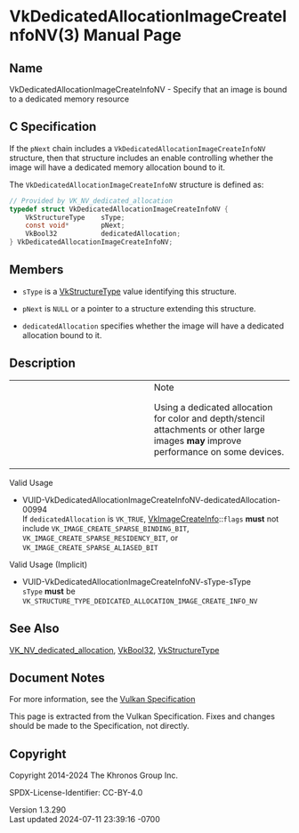 # VkDedicatedAllocationImageCreateInfoNV(3) Manual Page

## Name

VkDedicatedAllocationImageCreateInfoNV - Specify that an image is bound
to a dedicated memory resource



## <a href="#_c_specification" class="anchor"></a>C Specification

If the `pNext` chain includes a `VkDedicatedAllocationImageCreateInfoNV`
structure, then that structure includes an enable controlling whether
the image will have a dedicated memory allocation bound to it.

The `VkDedicatedAllocationImageCreateInfoNV` structure is defined as:

``` c
// Provided by VK_NV_dedicated_allocation
typedef struct VkDedicatedAllocationImageCreateInfoNV {
    VkStructureType    sType;
    const void*        pNext;
    VkBool32           dedicatedAllocation;
} VkDedicatedAllocationImageCreateInfoNV;
```

## <a href="#_members" class="anchor"></a>Members

- `sType` is a [VkStructureType](https://registry.khronos.org/vulkan/specs/1.3-extensions/man/html/VkStructureType.html) value identifying
  this structure.

- `pNext` is `NULL` or a pointer to a structure extending this
  structure.

- `dedicatedAllocation` specifies whether the image will have a
  dedicated allocation bound to it.

## <a href="#_description" class="anchor"></a>Description

<table>
<colgroup>
<col style="width: 50%" />
<col style="width: 50%" />
</colgroup>
<tbody>
<tr>
<td class="icon"><em></em></td>
<td class="content">Note
<p>Using a dedicated allocation for color and depth/stencil attachments
or other large images <strong>may</strong> improve performance on some
devices.</p></td>
</tr>
</tbody>
</table>

Valid Usage

- <a
  href="#VUID-VkDedicatedAllocationImageCreateInfoNV-dedicatedAllocation-00994"
  id="VUID-VkDedicatedAllocationImageCreateInfoNV-dedicatedAllocation-00994"></a>
  VUID-VkDedicatedAllocationImageCreateInfoNV-dedicatedAllocation-00994  
  If `dedicatedAllocation` is `VK_TRUE`,
  [VkImageCreateInfo](https://registry.khronos.org/vulkan/specs/1.3-extensions/man/html/VkImageCreateInfo.html)::`flags` **must** not
  include `VK_IMAGE_CREATE_SPARSE_BINDING_BIT`,
  `VK_IMAGE_CREATE_SPARSE_RESIDENCY_BIT`, or
  `VK_IMAGE_CREATE_SPARSE_ALIASED_BIT`

Valid Usage (Implicit)

- <a href="#VUID-VkDedicatedAllocationImageCreateInfoNV-sType-sType"
  id="VUID-VkDedicatedAllocationImageCreateInfoNV-sType-sType"></a>
  VUID-VkDedicatedAllocationImageCreateInfoNV-sType-sType  
  `sType` **must** be
  `VK_STRUCTURE_TYPE_DEDICATED_ALLOCATION_IMAGE_CREATE_INFO_NV`

## <a href="#_see_also" class="anchor"></a>See Also

[VK_NV_dedicated_allocation](https://registry.khronos.org/vulkan/specs/1.3-extensions/man/html/VK_NV_dedicated_allocation.html),
[VkBool32](https://registry.khronos.org/vulkan/specs/1.3-extensions/man/html/VkBool32.html), [VkStructureType](https://registry.khronos.org/vulkan/specs/1.3-extensions/man/html/VkStructureType.html)

## <a href="#_document_notes" class="anchor"></a>Document Notes

For more information, see the <a
href="https://registry.khronos.org/vulkan/specs/1.3-extensions/html/vkspec.html#VkDedicatedAllocationImageCreateInfoNV"
target="_blank" rel="noopener">Vulkan Specification</a>

This page is extracted from the Vulkan Specification. Fixes and changes
should be made to the Specification, not directly.

## <a href="#_copyright" class="anchor"></a>Copyright

Copyright 2014-2024 The Khronos Group Inc.

SPDX-License-Identifier: CC-BY-4.0

Version 1.3.290  
Last updated 2024-07-11 23:39:16 -0700
